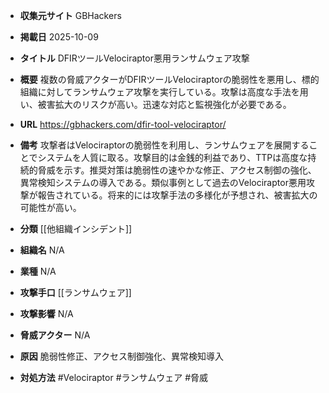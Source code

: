 - **収集元サイト**
GBHackers

- **掲載日**
2025-10-09

- **タイトル**
DFIRツールVelociraptor悪用ランサムウェア攻撃

- **概要**
複数の脅威アクターがDFIRツールVelociraptorの脆弱性を悪用し、標的組織に対してランサムウェア攻撃を実行している。攻撃は高度な手法を用い、被害拡大のリスクが高い。迅速な対応と監視強化が必要である。

- **URL**
https://gbhackers.com/dfir-tool-velociraptor/

- **備考**
攻撃者はVelociraptorの脆弱性を利用し、ランサムウェアを展開することでシステムを人質に取る。攻撃目的は金銭的利益であり、TTPは高度な持続的脅威を示す。推奨対策は脆弱性の速やかな修正、アクセス制御の強化、異常検知システムの導入である。類似事例として過去のVelociraptor悪用攻撃が報告されている。将来的には攻撃手法の多様化が予想され、被害拡大の可能性が高い。

- **分類**
[[他組織インシデント]]

- **組織名**
N/A

- **業種**
N/A

- **攻撃手口**
[[ランサムウェア]]

- **攻撃影響**
N/A

- **脅威アクター**
N/A

- **原因**
脆弱性修正、アクセス制御強化、異常検知導入

- **対処方法**
#Velociraptor #ランサムウェア #脅威
